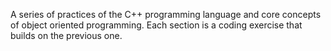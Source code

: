 A series of practices of the C++ programming language and core concepts of object oriented programming. Each section is a coding exercise that builds on the previous one. 